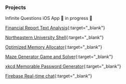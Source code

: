 <h3> Projects </h3>

Infinite Questions iOS App 🚧 in progress 🚧

[Financial Report Text Analysis](https://github.com/pickdani/sec-stock-predicting){:target="_blank"}

[Northeastern University Shell](https://github.com/pickdani/nush){:target="_blank"}

[Optimized Memory Allocator](https://github.com/pickdani/optimized-memory-allocator){:target="_blank"}

[Maze Generator Game and Solver](https://github.com/pickdani/mazegen){:target="_blank"}

[xkcd Memorable Password Generator](https://github.com/pickdani/xkcdpwgen){:target="_blank"}

[Firebase Real-time chat](https://github.com/pickdani/realtimechat){:target="_blank"}
